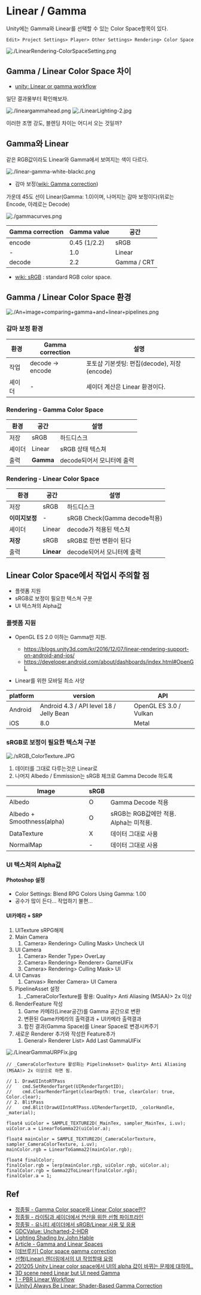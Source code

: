 # Linear / Gamma

Unity에는 Gamma와 Linear를 선택할 수 있는 Color Space항목이 있다.

`Edit> Project Settings> Player> Other Settings> Rendering> Color Space`

![./LinearRendering-ColorSpaceSetting.png](./LinearRendering-ColorSpaceSetting.png)

## Gamma / Linear Color Space 차이

- [unity: Linear or gamma workflow](https://docs.unity3d.com/2021.1/Documentation/Manual/LinearRendering-LinearOrGammaWorkflow.html)

일단 결과물부터 확인해보자.

![./lineargammahead.png](./lineargammahead.png)
![./LinearLighting-2.jpg](./LinearLighting-2.jpg)

이러한 조명 강도, 블렌딩 차이는 어디서 오는 것일까?

## Gamma와 Linear

같은 RGB값이라도 Linear와 Gamma에서 보여지는 색이 다르다.

![./linear-gamma-white-blackc.png](./linear-gamma-white-blackc.png)

- 감마 보정([wiki: Gamma correction](https://en.wikipedia.org/w/index.php?title=Gamma_correction))

가운데 45도 선이 Linear(Gamma: 1.0)이며, 나머지는 감마 보정이다(위로는 Encode, 아레로는 Decode)

![./gammacurves.png](./gammacurves.png)

| Gamma correction | Gamma value  | 공간        |
|------------------|--------------|-------------|
| encode           | 0.45 (1/2.2) | sRGB        |
| -                | 1.0          | Linear      |
| decode           | 2.2          | Gamma / CRT |

- [wiki: sRGB](https://en.wikipedia.org/wiki/SRGB) : standard RGB color space.

## Gamma / Linear Color Space 환경

![./An+image+comparing+gamma+and+linear+pipelines.png](./An+image+comparing+gamma+and+linear+pipelines.png)

### 감마 보정 환경

| 환경   | Gamma correction | 설명                                        |
|--------|------------------|---------------------------------------------|
| 작업   | decode -> encode | 포토샵 기본셋팅: 편집(decode), 저장(encode) |
| 셰이더 | -                | 셰이더 계산은 Linear 환경이다.              |

### Rendering - Gamma Color Space

| 환경           | 공간      | 설명                       |
|----------------|-----------|----------------------------|
| 저장           | sRGB      | 하드디스크                 |
| 셰이더         | Linear    | sRGB 상태 텍스쳐           |
| 출력           | __Gamma__ | decode되어서 모니터에 출력 |

### Rendering - Linear Color Space

| 환경           | 공간       | 설명                         |
|----------------|------------|------------------------------|
| 저장           | sRGB       | 하드디스크                   |
| __이미지보정__ | -          | sRGB Check(Gamma decode적용) |
| 셰이더         | Linear     | decode가 적용된 텍스쳐       |
| __저장__       | sRGB       | sRGB로 한번 변환이 된다      |
| 출력           | __Linear__ | decode되어서 모니터에 출력   |

## Linear Color Space에서 작업시 주의할 점

- 플렛폼 지원
- sRGB로 보정이 필요한 텍스쳐 구분
- UI 텍스쳐의 Alpha값

### 플렛폼 지원

- OpenGL ES 2.0 이하는 Gamma만 지원.
  - <https://blogs.unity3d.com/kr/2016/12/07/linear-rendering-support-on-android-and-ios/>
  - <https://developer.android.com/about/dashboards/index.html#OpenGL>

- Linear를 위한 모바일 최소 사양

| platform | version                                 | API                    |
|----------|-----------------------------------------|------------------------|
| Android  | Android 4.3 / API level 18 / Jelly Bean | OpenGL ES 3.0 / Vulkan |
| iOS      | 8.0                                     | Metal                  |

### sRGB로 보정이 필요한 텍스쳐 구분

![./sRGB_ColorTexture.JPG](./sRGB_ColorTexture.JPG)

1. 데이터를 그대로 다루는것은 Linear로
2. 나머지 Albedo / Emmission는 sRGB 체크로 Gamma Decode 하도록

| Image                      | sRGB |                                        |
|----------------------------|------|----------------------------------------|
| Albedo                     | O    | Gamma Decode 적용                      |
| Albedo + Smoothness(alpha) | O    | sRGB는 RGB값에만 적용. Alpha는 미적용. |
| DataTexture                | X    | 데이터 그대로 사용                     |
| NormalMap                  | -    | 데이터 그대로 사용                     |

### UI 텍스쳐의 Alpha값

#### Photoshop 설정

- Color Settings: Blend RPG Colors Using Gamma: 1.00
- 공수가 많이 든다... 작업하기 불편...

#### UI카메라 + SRP

1. UITexture sRPG해제
2. Main Camera
   1. Camera> Rendering> Culling Mask> Uncheck UI
3. UI Camera
   1. Camera> Render Type> OverLay
   2. Camera> Rendering> Renderer> GameUIFix
   3. Camera> Rendering> Culling Mask> UI
4. UI Canvas
   1. Canvas> Render Camera> UI Camera
5. PipelineAsset 설정
   1. _CameraColorTexture를 활용: Quality> Anti Aliasing (MSAA)> 2x 이상
6. RenderFeature 작성
   1. Game 카메라(Linear공간)를 Gamma 공간으로 변환
   2. 변환된 Game카메라의 출력결과 + UI카메라 출력결과
   3. 합친 결과(Gamma Space)를 Linear Space로 변경시켜주기
7. 새로운 Renderer 추가와 작성한 Feature추가
   1. General> Renderer List> Add Last GammaUIFix

![./LinearGammaURPFix.jpg](./LinearGammaURPFix.jpg)

``` hlsl
// _CameraColorTexture 활성화는 PipelineAsset> Quality> Anti Aliasing (MSAA)> 2x 이상으로 하면 됨.

// 1. DrawUIIntoRTPass
//    cmd.SetRenderTarget(UIRenderTargetID);
//    cmd.ClearRenderTarget(clearDepth: true, clearColor: true, Color.clear);
// 2. BlitPass
//    cmd.Blit(DrawUIIntoRTPass.UIRenderTargetID, _colorHandle, _material);

float4 uiColor = SAMPLE_TEXTURE2D(_MainTex, sampler_MainTex, i.uv);
uiColor.a = LinearToGamma22(uiColor.a);

float4 mainColor = SAMPLE_TEXTURE2D(_CameraColorTexture, sampler_CameraColorTexture, i.uv);
mainColor.rgb = LinearToGamma22(mainColor.rgb);

float4 finalColor;
finalColor.rgb = lerp(mainColor.rgb, uiColor.rgb, uiColor.a);
finalColor.rgb = Gamma22ToLinear(finalColor.rgb);
finalColor.a = 1;
```

## Ref

- [정종필 - Gamma Color space와 Linear Color space란?](https://www.youtube.com/watch?v=Xwlm5V-bnBc)
- [정종필 - 라이팅과 셰이더에서 연산을 위한 선형 파이프라인](https://www.youtube.com/watch?v=oVyqLhVrjhY)
- [정종필 - 유니티 셰이더에서 sRGB/Linear 사용 및 응용](https://www.youtube.com/watch?v=lUvsEfqOkUo)
- [GDCValue: Uncharted-2-HDR](https://www.gdcvault.com/play/1012351/Uncharted-2-HDR)
- [Lighting Shading by John Hable](https://www.slideshare.net/naughty_dog/lighting-shading-by-john-hable)
- [Article - Gamma and Linear Spaces](http://www.codinglabs.net/article_gamma_vs_linear.aspx)
- [[데브루키] Color space gamma correction](https://www.slideshare.net/agebreak/color-space-gamma-correction)
- [선형(Linear) 렌더링에서의 UI 작업할때 요령](https://chulin28ho.tistory.com/476)
- [201205 Unity Linear color space에서 UI의 alpha 값이 바뀌는 문제에 대하여..](https://illu.tistory.com/1430)
- [3D scene need Linear but UI need Gamma](https://cmwdexint.com/2019/05/30/3d-scene-need-linear-but-ui-need-gamma/)
- [1 - PBR Linear Workflow](https://forum.reallusion.com/308094/1-PBR-Linear-Workflow)
- [[Unity] Always Be Linear: Shader-Based Gamma Correction](https://medium.com/@abdulla.aldandarawy/unity-always-be-linear-1a30db4765db)